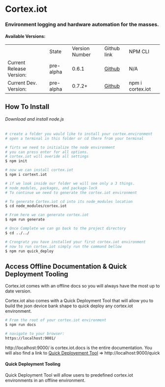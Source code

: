 # Cortex.iot
### Environment logging and hardware automation for the masses.



#### Available Versions:
<table>
    <tr>
        <td></td>
        <td>State</td>
        <td>Version Number</td>
        <td>Github link</td>
        <td>NPM CLI</td>
    </tr>
    <tr>
        <td>Current Release Version:</td>
        <td>pre-alpha</td>
        <td>0.6.1</td>
        <td><a href="http://bit.ly/cortex-git-0-6-1">Github</a></td>
        <td>N/A</td>
    </tr>
     <tr>
        <td>Current Dev. Version:</td>
         <td>pre-alpha</td>
        <td>0.7.2+</td>
        <td><a href="https://github.com/odax-ethan/cortex.iot/tree/0.7.2">Github</a></td>
        <td>npm i cortex.iot</td>
    </tr>
</table>




## How To Install

###### Download and install node.js 

```bash
# create a folder you would like to install your cortex.environment
# open a terminal in this folder or cd there from your terminal

# firts we need to initialize the node environment
# you can press enter for all options. 
# cortex.iot will overide all settings
$ npm init

# now we can install cortex.iot
$ npm i cortext.iot

# if we look inside our folder we will see only a 3 things.
# node_modules, packages, and package-lock
# To continue we need to generate the cortex.iot environment

# To generate Cortex.iot cd into its node_modules location
$ cd node_modules/cortex.iot

# From here we can generate cortex.iot
$ npm run generate

# Once Complete we can go back to the project directory
$ cd ../../

# Crongratz you have installed your first cortex.iot environment
# now to run cortex.iot simply run the command bellow
$ npm run quick_deploy
```



## Access Offline Documentation & Quick Deployment Tooling

Cortex.iot comes with an offline docs so you will always have the most up to date version. 

Cortex.iot also comes with a Quick Deployment Tool that will allow you to build the json device bank shape to quick deploy any cortex.iot environment. 

```bash
# From the root of your cortex.iot environment
$ npm run docs

# navigate to your browser:
https://localhost:9001/
```

http://localhost:9000/ is cortex.iot.docs is the entire documentation. You will also find a link to [Quick Deployement Tool](http://localhost:9000/quick) => http://localhost:9000/quick

#### Quick Deployment Tooling

Quick Deployment Tool will allow users to predefined cortex.iot environments in an offline environment.